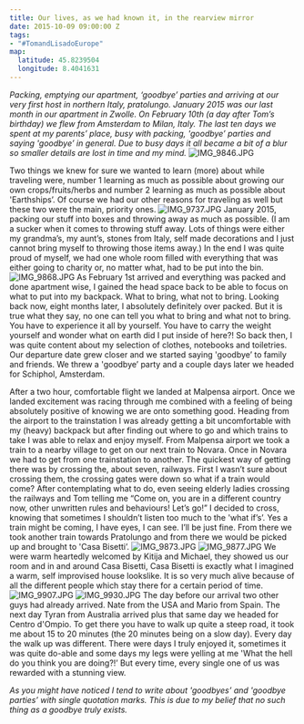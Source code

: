 ```yaml
---
title: Our lives, as we had known it, in the rearview mirror
date: 2015-10-09 09:00:00 Z
tags:
- "#TomandLisadoEurope"
map:
  latitude: 45.8239504
  longitude: 8.4041631
---
```


*Packing, emptying our apartment, ‘goodbye’ parties and arriving at our very first host in northern Italy, pratolungo. January 2015 was our last month in our apartment in Zwolle. On February 10th (a day after Tom’s birthday) we flew from Amsterdam to Milan, Italy. The last ten days we spent at my parents’ place, busy with packing, 'goodbye’ parties and saying 'goodbye’ in general. Due to busy days it all became a bit of a blur so smaller details are lost in time and my mind.*
![IMG_9846.JPG](/uploads/IMG_9846.JPG) <!--more-->

Two things we knew for sure we wanted to learn (more) about while traveling were, number 1 learning as much as possible about growing our own crops/fruits/herbs and number 2 learning as much as possible about 'Earthships’. Of course we had our other reasons for traveling as well but these two were the main, priority ones.
![IMG_9737.JPG](/uploads/IMG_9737.JPG)
January 2015, packing our stuff into boxes and throwing away as much as possible. (I am a sucker when it comes to throwing stuff away. Lots of things were either my grandma’s, my aunt’s, stones from Italy, self made decorations and I just cannot bring myself to throwing those items away.) In the end I was quite proud of myself, we had one whole room filled with everything that was either going to charity or, no matter what, had to be put into the bin.
![IMG_9868.JPG](/uploads/IMG_9868.JPG)
As February 1st arrived and everything was packed and done apartment wise, I gained the head space back to be able to focus on what to put into my backpack. What to bring, what not to bring. Looking back now, eight months later, I absolutely definitely over packed. But it is true what they say, no one can tell you what to bring and what not to bring. You have to experience it all by yourself. You have to carry the weight yourself and wonder what on earth did I put inside of here?! So back then, I was quite content about my selection of clothes, notebooks and toiletries. Our departure date grew closer and we started saying 'goodbye’ to family and friends. We threw a 'goodbye’ party and a couple days later we headed for Schiphol, Amsterdam.

After a two hour, comfortable flight we landed at Malpensa airport. Once we landed excitement was racing through me combined with a feeling of being absolutely positive of knowing we are onto something good. Heading from the airport to the trainstation I was already getting a bit uncomfortable with my (heavy) backpack but after finding out where to go and which trains to take I was able to relax and enjoy myself. From Malpensa airport we took a train to a nearby village to get on our next train to Novara. Once in Novara we had to get from one trainstation to another. The quickest way of getting there was by crossing the, about seven, railways. First I wasn’t sure about crossing them, the crossing gates were down so what if a train would come? After contemplating what to do, even seeing elderly ladies crossing the railways and Tom telling me “Come on, you are in a different country now, other unwritten rules and behaviours! Let’s go!” I decided to cross, knowing that sometimes I shouldn’t listen too much to the 'what if’s’. Yes a train might be coming, I have eyes, I can see. I’ll be just fine. From there we took another train towards Pratolungo and from there we would be picked up and brought to 'Casa Bisetti’.
![IMG_9873.JPG](/uploads/IMG_9873.JPG)
![IMG_9877.JPG](/uploads/IMG_9877.JPG)
We were warm heartedly welcomed by Kitija and Michael, they showed us our room and in and around Casa Bisetti, Casa Bisetti is exactly what I imagined a warm, self improvised house lookslike. It is so very much alive because of all the different people which stay there for a certain period of time.
![IMG_9907.JPG](/uploads/IMG_9907.JPG)
![IMG_9930.JPG](/uploads/IMG_9930.JPG)
The day before our arrival two other guys had already arrived. Nate from the USA and Mario from Spain. The next day Tyran from Australia arrived plus that same day we headed for Centro d'Ompio. To get there you have to walk up quite a steep road, it took me about 15 to 20 minutes (the 20 minutes being on a slow day). Every day the walk up was different. There were days I truly enjoyed it, sometimes it was quite do-able and some days my legs were yelling at me 'What the hell do you think you are doing?!’ But every time, every single one of us was rewarded with a stunning view.

*As you might have noticed I tend to write about 'goodbyes’ and 'goodbye parties’ with single quotation marks. This is due to my belief that no such thing as a goodbye truly exists.*
